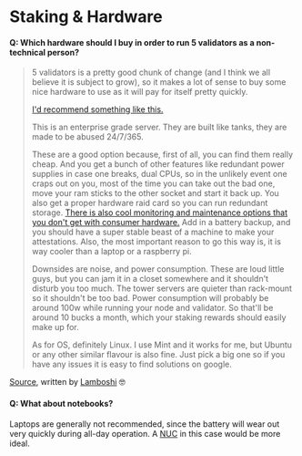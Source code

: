 # Staking & Hardware

#### Q: Which hardware should I buy in order to run 5 validators as a non-technical person?

> 5 validators is a pretty good chunk of change \(and I think we all believe it is subject to grow\), so it makes a lot of sense to buy some nice hardware to use as it will pay for itself pretty quickly.
>
> [I'd recommend something like this.](https://www.usedservers.com/hp-proliant-ml350p-g8-8x-2-5-server-build-to-order/)
>
> This is an enterprise grade server. They are built like tanks, they are made to be abused 24/7/365.
>
> These are a good option because, first of all, you can find them really cheap. And you get a bunch of other features like redundant power supplies in case one breaks, dual CPUs, so in the unlikely event one craps out on you, most of the time you can take out the bad one, move your ram sticks to the other socket and start it back up. You also get a proper hardware raid card so you can run redundant storage. [There is also cool monitoring and maintenance options that you don't get with consumer hardware.](https://en.wikipedia.org/wiki/HP_Integrated_Lights-Out) Add in a battery backup, and you should have a super stable beast of a machine to make your attestations. Also, the most important reason to go this way is, it is way cooler than a laptop or a raspberry pi.
>
> Downsides are noise, and power consumption. These are loud little guys, but you can jam it in a closet somewhere and it shouldn't disturb you too much. The tower servers are quieter than rack-mount so it shouldn't be too bad. Power consumption will probably be around 100w while running your node and validator. So that'll be around 10 bucks a month, which your staking rewards should easily make up for.
>
> As for OS, definitely Linux. I use Mint and it works for me, but Ubuntu or any other similar flavour is also fine. Just pick a big one so if you have any issues it is easy to find solutions on google.

[Source](https://old.reddit.com/r/ethstaker/comments/ge2qwx/looking_for_easy_suggestions_on_staking_hardware/fpl7zqn/), written by [Lamboshi](https://twitter.com/L_Nakaghini) 🤓

#### 

#### Q: What about notebooks?

Laptops are generally not recommended, since the battery will wear out very quickly during all-day operation. A [NUC](https://www.intel.com/content/www/us/en/products/boards-kits/nuc.html) in this case would be more ideal.


